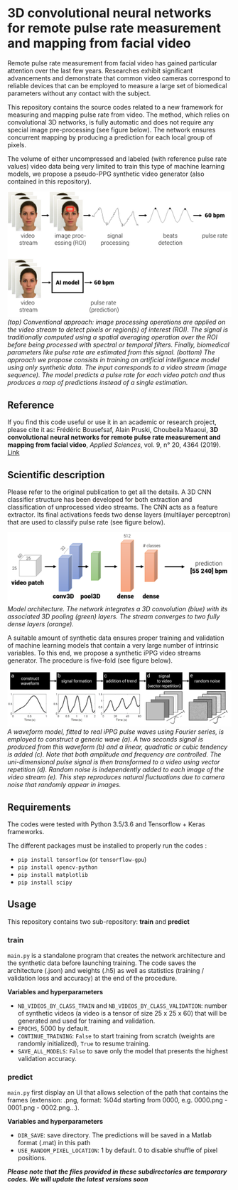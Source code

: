 # 3D convolutional neural networks for remote pulse rate measurement and mapping from facial video

Remote pulse rate measurement from facial video has gained particular attention over the last few years. Researches exhibit significant advancements and demonstrate that common video cameras correspond to reliable devices that can be employed to measure a large set of biomedical parameters without any contact with the subject. 

This repository contains the source codes related to a new framework for measuring and mapping pulse rate from video. The method, which relies on convolutional 3D networks, is fully automatic and does not require any special image pre-processing (see figure below). The network ensures concurrent mapping by producing a prediction for each local group of pixels. 

The volume of either uncompressed and labeled (with reference pulse rate values) video data being very limited to train this type of machine learning models, we propose a pseudo-PPG synthetic video generator (also contained in this repository).

![Alt text](illustrations/overview.png?raw=true "General overview")
*(top) Conventional approach: image processing operations are applied on the video stream to detect pixels or region(s) of interest (ROI). The signal is traditionally computed using a spatial averaging operation over the ROI before being processed with spectral or temporal filters. Finally, biomedical parameters like pulse rate are estimated from this signal. (bottom) The approach we propose consists in training an artificial intelligence model using only synthetic data. The input corresponds to a video stream (image sequence). The model predicts a pulse rate for each video patch and thus produces a map of predictions instead of a single estimation.*


## Reference

If you find this code useful or use it in an academic or research project, please cite it as: 
Frédéric Bousefsaf, Alain Pruski, Choubeila Maaoui, **3D convolutional neural networks for remote pulse rate measurement and mapping from facial video**, *Applied Sciences*, vol. 9, n° 20, 4364 (2019). [Link](https://www.mdpi.com/2076-3417/9/20/4364)


## Scientific description

Please refer to the original publication to get all the details. A 3D CNN classifier structure has been developed for both extraction and classification of unprocessed video streams. The CNN acts as a feature extractor. Its final activations feeds two dense layers (multilayer perceptron) that are used to classify pulse rate (see figure below).

![Alt text](illustrations/network_architecture.png?raw=true "Network architecture")
*Model architecture. The network integrates a 3D convolution (blue) with its associated 3D pooling (green) layers. The stream converges to two fully dense layers (orange).*


A suitable amount of synthetic data ensures proper training and validation of machine learning models that contain a very large number of intrinsic variables. To this end, we propose a synthetic iPPG video streams generator. The procedure is five-fold (see figure below).


![Alt text](illustrations/synthetic_generator.png?raw=true "Synthetic generator")
*A waveform model, fitted to real iPPG pulse waves using Fourier series, is employed to construct a generic wave (a). A two seconds signal is produced from this waveform (b) and a linear, quadratic or cubic tendency is added (c). Note that both amplitude and frequency are controlled. The uni-dimensional pulse signal is then transformed to a video using vector repetition (d). Random noise is independently added to each image of the video stream (e). This step reproduces natural fluctuations due to camera noise that randomly appear in images.*


## Requirements
The codes were tested with Python 3.5/3.6 and Tensorflow + Keras frameworks.

The different packages must be installed to properly run the codes : 
- `pip install tensorflow` (or `tensorflow-gpu`)
- `pip install opencv-python`
- `pip install matplotlib`
- `pip install scipy`


## Usage

This repository contains two sub-repository: **train** and **predict** 

### train
`main.py` is a standalone program that creates the network architecture and the synthetic data before launching training. The code saves the architecture (.json) and weights (.h5) as well as statistics (training / validation loss and accuracy) at the end of the procedure.

**Variables and hyperparameters**
- `NB_VIDEOS_BY_CLASS_TRAIN` and `NB_VIDEOS_BY_CLASS_VALIDATION`: number of synthetic videos (a video is a tensor of size 25 x 25 x 60) that will be generated and used for training and validation.
- `EPOCHS`, 5000 by default.
- `CONTINUE_TRAINING`: `False` to start training from scratch (weights are randomly initialized), `True` to resume training.
- `SAVE_ALL_MODELS`: `False` to save only the model that presents the highest validation accuracy.


### predict
`main.py` first display an UI that allows selection of the path that contains the frames (extension: .png, format: %04d starting from 0000, e.g. 0000.png - 0001.png - 0002.png...).

**Variables and hyperparameters**
- `DIR_SAVE`: save directory. The predictions will be saved in a Matlab format (.mat) in this path
- `USE_RANDOM_PIXEL_LOCATION`: 1 by default. 0 to disable shuffle of pixel positions.

***Please note that the files provided in these subdirectories are temporary codes. We will update the latest versions soon***
